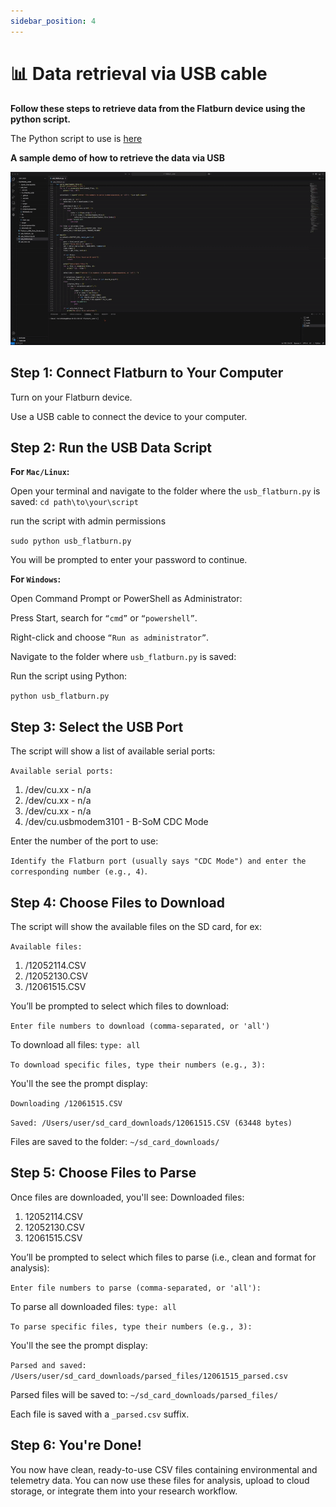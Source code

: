 ```yaml
---
sidebar_position: 4
---
```


# 📊 Data retrieval via USB cable

**Follow these steps to retrieve data from the Flatburn device using the python script.**

The Python script to use is [here](https://github.com/MIT-Senseable-City-Lab/flatburn-lte/blob/main/documentation/content/explore/usb_flatburn_v1.py)

**A sample demo of how to retrieve the data via USB**

![USB Data Retrieval Demo](../explore/demo_usb_data.gif)

## Step 1: Connect Flatburn to Your Computer
Turn on your Flatburn device.

Use a USB cable to connect the device to your computer.
## Step 2: Run the USB Data Script
**For `Mac/Linux`:** 

Open your terminal and navigate to the folder where the `usb_flatburn.py` is saved: `cd path\to\your\script`

run the script with admin permissions

`sudo python usb_flatburn.py`

You will be prompted to enter your password to continue.

**For `Windows`:** 

Open Command Prompt or PowerShell as Administrator:

Press Start, search for `“cmd”` or `“powershell”`.

Right-click and choose `“Run as administrator”`.

Navigate to the folder where `usb_flatburn.py` is saved:

Run the script using Python:

`python usb_flatburn.py`
## Step 3: Select the USB Port
The script will show a list of available serial ports:

`Available serial ports:`
1. /dev/cu.xx - n/a
2. /dev/cu.xx - n/a
3. /dev/cu.xx - n/a
4. /dev/cu.usbmodem3101 - B-SoM CDC Mode

Enter the number of the port to use:

`Identify the Flatburn port (usually says "CDC Mode") and enter the corresponding number (e.g., 4)`.
## Step 4: Choose Files to Download
The script will show the available files on the SD card, for ex:

`Available files:`
1. /12052114.CSV
2. /12052130.CSV
3. /12061515.CSV

You’ll be prompted to select which files to download:

`Enter file numbers to download (comma-separated, or 'all')`

To download all files: `type: all`

`To download specific files, type their numbers (e.g., 3):`

You'll the see the prompt display:

`Downloading /12061515.CSV`

`Saved: /Users/user/sd_card_downloads/12061515.CSV (63448 bytes)`

Files are saved to the folder: `~/sd_card_downloads/`

## Step 5: Choose Files to Parse
Once files are downloaded, you'll see:
Downloaded files:
1. 12052114.CSV
2. 12052130.CSV
3. 12061515.CSV
   
You’ll be prompted to select which files to parse (i.e., clean and format for analysis):

`Enter file numbers to parse (comma-separated, or 'all'):`

To parse all downloaded files: `type: all`

`To parse specific files, type their numbers (e.g., 3):`

You'll the see the prompt display:

`Parsed and saved: /Users/user/sd_card_downloads/parsed_files/12061515_parsed.csv`

Parsed files will be saved to: `~/sd_card_downloads/parsed_files/`

Each file is saved with a `_parsed.csv` suffix.
## Step 6: You're Done!
You now have clean, ready-to-use CSV files containing environmental and telemetry data.
You can now use these files for analysis, upload to cloud storage, or integrate them into your research workflow.
